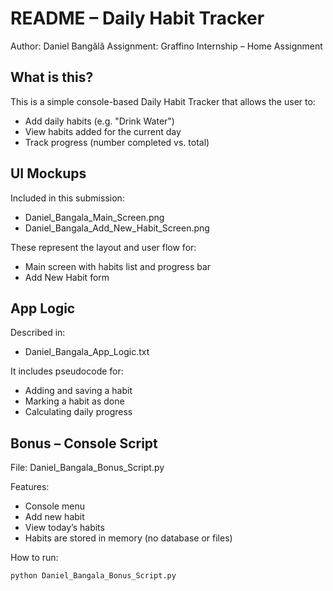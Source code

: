 # README – Daily Habit Tracker
Author: Daniel Bangălă
Assignment: Graffino Internship – Home Assignment

## What is this?
This is a simple console-based Daily Habit Tracker that allows the user to:
- Add daily habits (e.g. "Drink Water")
- View habits added for the current day
- Track progress (number completed vs. total)

## UI Mockups
Included in this submission:
- Daniel_Bangala_Main_Screen.png
- Daniel_Bangala_Add_New_Habit_Screen.png

These represent the layout and user flow for:
- Main screen with habits list and progress bar
- Add New Habit form

## App Logic
Described in:
- Daniel_Bangala_App_Logic.txt

It includes pseudocode for:
- Adding and saving a habit
- Marking a habit as done
- Calculating daily progress

## Bonus – Console Script
File: Daniel_Bangala_Bonus_Script.py

Features:
- Console menu
- Add new habit
- View today’s habits
- Habits are stored in memory (no database or files)

How to run:
```
python Daniel_Bangala_Bonus_Script.py
```
